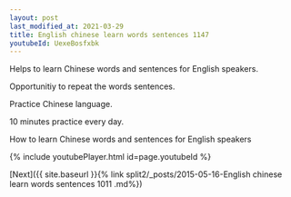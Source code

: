 ```yaml
---
layout: post
last_modified_at: 2021-03-29
title: English chinese learn words sentences 1147 
youtubeId: UexeBosfxbk
---
```

 
 
Helps to learn Chinese words and sentences for English speakers.

Opportunitiy to repeat the words sentences. 

Practice Chinese language. 
 
10 minutes practice every day. 
 
How to learn Chinese words and sentences for English speakers 
 
{% include youtubePlayer.html id=page.youtubeId %}
 
 
[Next]({{ site.baseurl }}{% link  split2/_posts/2015-05-16-English chinese learn words sentences 1011 .md%})
 

